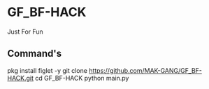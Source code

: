 # GF_BF-HACK
Just For Fun

## Command's

pkg install figlet -y
git clone https://github.com/MAK-GANG/GF_BF-HACK.git
cd GF_BF-HACK
python main.py
